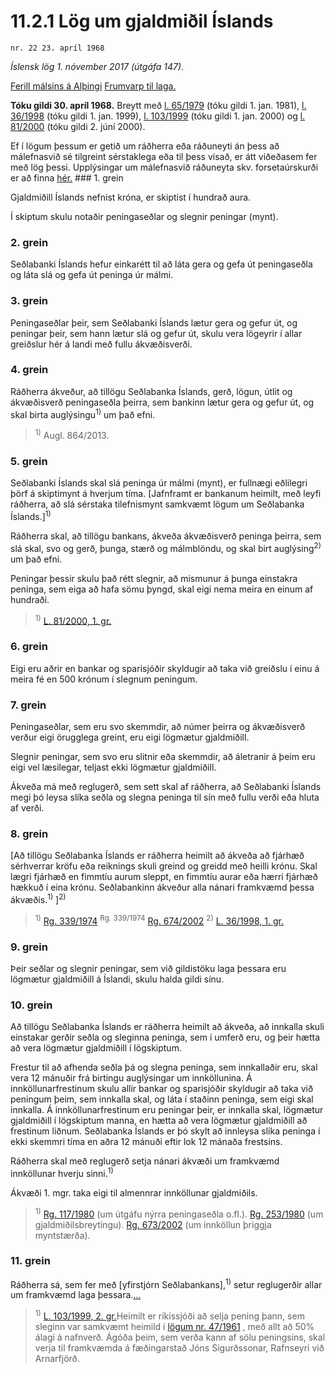 # 11.2.1 Lög um gjaldmiðil Íslands

`nr. 22 23. apríl 1968`

_Íslensk lög 1. nóvember 2017 (útgáfa 147)._

[Ferill málsins á Alþingi](https://www.althingi.is/thingstorf/thingmalalistar-eftir-thingum/ferill/?ltg=88&mnr=154)
[Frumvarp til laga.](https://www.althingi.is/altext/88/s/pdf/0349.pdf)

**Tóku gildi 30. apríl 1968.**
Breytt með
[l. 65/1979](https://althingi.is/altext/stjtnr.html#1979065) (tóku gildi 1. jan. 1981),
[l. 36/1998](https://althingi.is/altext/stjt/1998.036.html) (tóku gildi 1. jan. 1999),
[l. 103/1999](https://althingi.is/altext/stjt/1999.103.html) (tóku gildi 1. jan. 2000) og
[l. 81/2000](https://althingi.is/altext/stjt/2000.081.html) (tóku gildi 2. júní 2000).

Ef í lögum þessum er getið um ráðherra eða ráðuneyti án þess að málefnasvið sé tilgreint sérstaklega eða til þess vísað, er átt viðeðasem fer með lög þessi. Upplýsingar um málefnasvið ráðuneyta skv. forsetaúrskurði er að finna [hér.](2017015.md) ### 1. grein

Gjaldmiðill Íslands nefnist króna, er skiptist í hundrað aura.

Í skiptum skulu notaðir peningaseðlar og slegnir peningar (mynt).

### 2. grein

Seðlabanki Íslands hefur einkarétt til að láta gera og gefa út peningaseðla og láta slá og gefa út peninga úr málmi.

### 3. grein

Peningaseðlar þeir, sem Seðlabanki Íslands lætur gera og gefur út, og peningar þeir, sem hann lætur slá og gefur út, skulu vera lögeyrir í allar greiðslur hér á landi með fullu ákvæðisverði.

### 4. grein

Ráðherra ákveður, að tillögu Seðlabanka Íslands, gerð, lögun, útlit og ákvæðisverð peningaseðla þeirra, sem bankinn lætur gera og gefur út, og skal birta auglýsingu<sup>1)</sup> um það efni.

> <sup>1)</sup> Augl. 864/2013.



### 5. grein

Seðlabanki Íslands skal slá peninga úr málmi (mynt), er fullnægi eðlilegri þörf á skiptimynt á hverjum tíma. [Jafnframt er bankanum heimilt, með leyfi ráðherra, að slá sérstaka tilefnismynt samkvæmt lögum um Seðlabanka Íslands.]<sup>1)</sup> 

Ráðherra skal, að tillögu bankans, ákveða ákvæðisverð peninga þeirra, sem slá skal, svo og gerð, þunga, stærð og málmblöndu, og skal birt auglýsing<sup>2)</sup> um það efni.

Peningar þessir skulu það rétt slegnir, að mismunur á þunga einstakra peninga, sem eiga að hafa sömu þyngd, skal eigi nema meira en einum af hundraði.

> <sup>1)</sup> [L. 81/2000, 1. gr.](https://althingi.is/altext/stjt/2000.081.html)

### 6. grein

Eigi eru aðrir en bankar og sparisjóðir skyldugir að taka við greiðslu í einu á meira fé en 500 krónum í slegnum peningum.

### 7. grein

Peningaseðlar, sem eru svo skemmdir, að númer þeirra og ákvæðisverð verður eigi örugglega greint, eru eigi lögmætur gjaldmiðill.

Slegnir peningar, sem svo eru slitnir eða skemmdir, að áletranir á þeim eru eigi vel læsilegar, teljast ekki lögmætur gjaldmiðill.

Ákveða má með reglugerð, sem sett skal af ráðherra, að Seðlabanki Íslands megi þó leysa slíka seðla og slegna peninga til sín með fullu verði eða hluta af verði.

### 8. grein

[Að tillögu Seðlabanka Íslands er ráðherra heimilt að ákveða að fjárhæð sérhverrar kröfu eða reiknings skuli greind og greidd með heilli krónu. Skal lægri fjárhæð en fimmtíu aurum sleppt, en fimmtíu aurar eða hærri fjárhæð hækkuð í eina krónu. Seðlabankinn ákveður alla nánari framkvæmd þessa ákvæðis.<sup>1)</sup> ]<sup>2)</sup> 

> <sup>1)</sup> [Rg. 339/1974](https://althingi.ishttps://www.reglugerd.is/reglugerdir/allar/nr/339-1974) <sup>Rg. 339/1974</sup> [Rg. 674/2002](https://althingi.ishttps://www.reglugerd.is/reglugerdir/allar/nr/674-2002) <sup>2)</sup> [L. 36/1998, 1. gr.](https://althingi.is/altext/stjt/1998.036.html)

### 9. grein

Þeir seðlar og slegnir peningar, sem við gildistöku laga þessara eru lögmætur gjaldmiðill á Íslandi, skulu halda gildi sínu.

### 10. grein

Að tillögu Seðlabanka Íslands er ráðherra heimilt að ákveða, að innkalla skuli einstakar gerðir seðla og sleginna peninga, sem í umferð eru, og þeir hætta að vera lögmætur gjaldmiðill í lögskiptum.

Frestur til að afhenda seðla þá og slegna peninga, sem innkallaðir eru, skal vera 12 mánuðir frá birtingu auglýsingar um innköllunina. Á innköllunarfrestinum skulu allir bankar og sparisjóðir skyldugir að taka við peningum þeim, sem innkalla skal, og láta í staðinn peninga, sem eigi skal innkalla. Á innköllunarfrestinum eru peningar þeir, er innkalla skal, lögmætur gjaldmiðill í lögskiptum manna, en hætta að vera lögmætur gjaldmiðill að frestinum liðnum. Seðlabanka Íslands er þó skylt að innleysa slíka peninga í ekki skemmri tíma en aðra 12 mánuði eftir lok 12 mánaða frestsins.

Ráðherra skal með reglugerð setja nánari ákvæði um framkvæmd innköllunar hverju sinni.<sup>1)</sup> 

Ákvæði 1. mgr. taka eigi til almennrar innköllunar gjaldmiðils.

> <sup>1)</sup> [Rg. 117/1980](https://www.reglugerd.is/reglugerdir/allar/nr/117-1980) (um útgáfu nýrra peningaseðla o.fl.). [Rg. 253/1980](https://www.reglugerd.is/reglugerdir/allar/nr/253-1980) (um gjaldmiðilsbreytingu). [Rg. 673/2002](https://www.reglugerd.is/reglugerdir/allar/nr/673-2002) (um innköllun þriggja myntstærða).



### 11. grein

Ráðherra sá, sem fer með [yfirstjórn Seðlabankans],<sup>1)</sup> setur reglugerðir allar um framkvæmd laga þessara.[…](https://www.althingi.is/lagasafn/leidbeiningar/)

> <sup>1)</sup> [L. 103/1999, 2. gr.](https://althingi.is/altext/stjt/1999.103.html)Heimilt er ríkissjóði að selja pening þann, sem sleginn var samkvæmt heimild í [lögum nr. 47/1961](/altext/stjtnr.md#1961047) , með allt að 50% álagi á nafnverð. Ágóða þeim, sem verða kann af sölu peningsins, skal verja til framkvæmda á fæðingarstað Jóns Sigurðssonar, Rafnseyri við Arnarfjörð.
